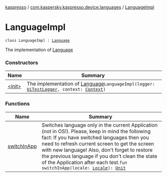 [kaspresso](../../index.md) / [com.kaspersky.kaspresso.device.languages](../index.md) / [LanguageImpl](./index.md)

# LanguageImpl

`class LanguageImpl : `[`Language`](../-language/index.md)

The implementation of [Language](../-language/index.md)

### Constructors

| Name | Summary |
|---|---|
| [&lt;init&gt;](-init-.md) | The implementation of [Language](../-language/index.md)`LanguageImpl(logger: `[`UiTestLogger`](../../com.kaspersky.kaspresso.logger/-ui-test-logger.md)`, context: `[`Context`](https://developer.android.com/reference/android/content/Context.html)`)` |

### Functions

| Name | Summary |
|---|---|
| [switchInApp](switch-in-app.md) | Switches language only in the current Application (not in OS!). Please, keep in mind the following fact: If you have switched languages then you need to refresh current screen to get the screen with new language! Also, don't forget to restore the previous language if you don't clean the state of the Application after each test.`fun switchInApp(locale: `[`Locale`](https://docs.oracle.com/javase/6/docs/api/java/util/Locale.html)`): `[`Unit`](https://kotlinlang.org/api/latest/jvm/stdlib/kotlin/-unit/index.html) |

